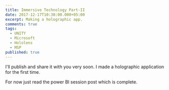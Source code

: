 ```yaml
---
title: Immersive Technology Part-II
date: 2017-12-17T10:30:00.000+05:00
excerpt: Making a holographic app.
comments: true
tags:
  - UNITY
  - Microsoft
  - Hololens
  - MSP
published: true
---
```

I'll publish and share it with you very soon. I made a holographic application for the first time.



For now just read the power BI session post which is complete.

